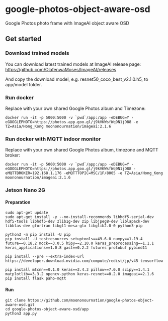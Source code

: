 # google-photos-object-aware-osd

Google Photos photo frame with ImageAI object aware OSD

## Get started

### Download trained models

You can download latest trained models at ImageAI release page:
https://github.com/OlafenwaMoses/ImageAI/releases

And copy the download model, e.g. resnet50_coco_best_v2.1.0.h5, to app/model folder.

### Run docker
Replace with your own shared Google Photos album and Timezone:
```
docker run -it -p 5000:5000 -v `pwd`/app:/app -eDEBUG=Y -eGOOGLEPHOTO=https://photos.app.goo.gl/j9kVKWsfWq9N1jD88 -e TZ=Asia/Hong_Kong moononournation/imageai:2.1.6
```

### Run docker with MQTT indoor monitor
Replace with your own shared Google Photos album, timezone and MQTT broker:
```
docker run -it -p 5000:5000 -v `pwd`/app:/app -eDEBUG=Y -eGOOGLEPHOTO=https://photos.app.goo.gl/j9kVKWsfWq9N1jD88 -eMQTTBROKER=192.168.1.176 -eMQTTTOPIC=MSC/1F/8005 -e TZ=Asia/Hong_Kong moononournation/imageai:2.1.6
```

### Jetson Nano 2G
#### Preparation
```
sudo apt-get update
sudo apt-get install -y --no-install-recommends libhdf5-serial-dev hdf5-tools libhdf5-dev zlib1g-dev zip libjpeg8-dev liblapack-dev libblas-dev gfortran libgl1-mesa-glx libglib2.0-0 python3-pip

python3 -m pip install -U pip
pip install -U testresources setuptools==49.6.0 numpy==1.19.4 future==0.18.2 mock==3.0.5 h5py==2.10.0 keras_preprocessing==1.1.1 keras_applications==1.0.8 gast==0.2.2 futures protobuf pybind11

pip install --pre --extra-index-url https://developer.download.nvidia.com/compute/redist/jp/v45 tensorflow

pip install mtcnn==0.1.0 keras==2.4.3 pillow==7.0.0 scipy==1.4.1 matplotlib==3.3.2 opencv-python keras-resnet==0.2.0 imageai==2.1.6
pip install flask paho-mqtt
```
#### Run
```
git clone https://github.com/moononournation/google-photos-object-aware-osd.git
cd google-photos-object-aware-osd/app
python3 app.py
```
